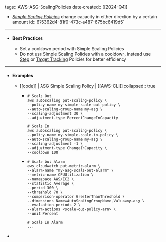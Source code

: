 tags:: AWS-ASG-ScalingPolicies
date-created:: [[2024-Q4]]
- *[Simple Scaling Policies](AWS-ASG-ScalingPolicies-Simple)* change capacity in either direction by a certain amount
  id:: 675362d4-81f0-473c-a487-675bc6419d51
- ---
- #### Best Practices
	- Set a cooldown period with Simple Scaling Policies
	- Do not use Simple Scaling Policies with a cooldown, instead use [Step](AWS-ASG-ScalingPolicies-Step) or [Target Tracking](AWS-ASG-ScalingPolicies-TargetTracking) Policies for better efficiency
- ---
- #### Examples
	- [[code]] | ASG Simple Scaling Policy | [[AWS-CLI]]
	  collapsed:: true
		- ```shell
		  # Scale Out
		  aws autoscaling put-scaling-policy \
		  --policy-name my-simple-scale-out-policy \
		  --auto-scaling-group-name my-asg \
		  --scaling-adjustment 30 \
		  --adjustment-type PercentChangeInCapacity
		  
		  # Scale In
		  aws autoscaling put-scaling-policy \
		  --policy-name my-simple-scale-in-policy \
		  --auto-scaling-group-name my-asg \
		  --scaling-adjustment -1 \
		  --adjustment-type ChangeInCapacity \ 
		  --cooldown 100
		  ```
		- ```shell
		  # Scale Out Alarm
		  aws cloudwatch put-metric-alarm \
		  --alarm-name "my-asg-scale-out-alarm" \
		  --metric-name CPUUtilization \
		  --namespace AWS/EC2 \
		  --statistic Average \
		  --period 300 \
		  --threshold 70 \
		  --comparison-operator GreaterThanThreshold \
		  --dimensions Name=AutoScalingGroupName,Value=my-asg \
		  --evaluation-periods 2 \
		  --alarm-actions <scale-out-policy-arn> \
		  --unit Percent
		  
		  # Scale In Alarm
		  ...
		  ```
-